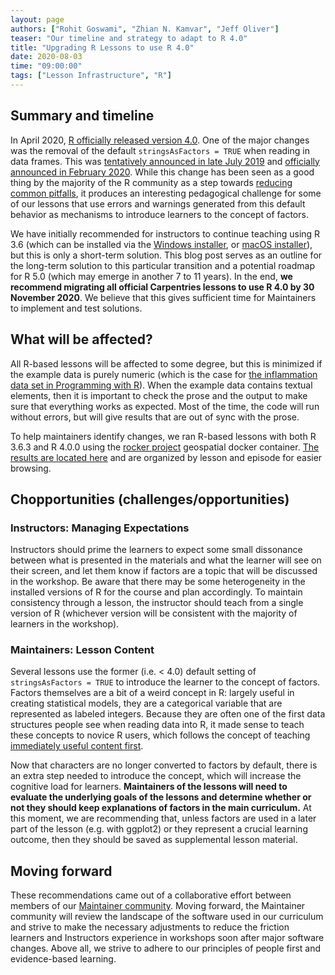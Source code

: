 ```yaml
---
layout: page
authors: ["Rohit Goswami", "Zhian N. Kamvar", "Jeff Oliver"]
teaser: "Our timeline and strategy to adapt to R 4.0"
title: "Upgrading R Lessons to use R 4.0"
date: 2020-08-03
time: "09:00:00"
tags: ["Lesson Infrastructure", "R"]
---
```



<!--

INSTRUCTIONS

This is a draft of ideas for our migration of the R lessons to use version 5.0 and recommendations for future migrations. The idea is for us to hash out our ideas for the migration on this document and draft a blog post for publication sometime near the end of July. The guidelines for writing blog posts are here: https://docs.carpentries.org/topic_folders/communications/guides/submit_blog_post.html


I would like this guide to reflect the views of the maintainer community on how to best upgrade to R 4.0 and support both learners and lessons in the future.

NOTES from June 17th maintainer meeting: https://pad.carpentries.org/maintainers


Please make comments in block quotes with [name=yourname] so that they are easy to identify and delete later

-->

## Summary and timeline

In April 2020, [R officially released version 4.0](https://www.r-bloggers.com/r-4-0-0-now-available-and-a-look-back-at-rs-history/). One of the major changes was the removal of the default `stringsAsFactors = TRUE` when reading in data frames. This was [tentatively announced in late July 2019](https://twitter.com/sctyner/status/1155604680531042304) and [officially announced in February 2020](https://developer.r-project.org/Blog/public/2020/02/16/stringsasfactors/index.html). While this change has been seen as a good thing by the majority of the R community as a step towards [reducing common pitfalls](https://simplystatistics.org/2015/07/24/stringsasfactors-an-unauthorized-biography/), it produces an interesting pedagogical challenge for some of our lessons that use errors and warnings generated from this default behavior as mechanisms to introduce learners to the concept of factors.

We have initially recommended for instructors to continue teaching using R 3.6 (which can be installed via the [Windows installer](https://cran.r-project.org/bin/windows/base/old/3.6.3/), or [macOS installer](https://cran.r-project.org/bin/macosx/el-capitan/base/)), but this is only a short-term solution. This blog post serves as an outline for the long-term solution to this particular transition and a potential roadmap for R 5.0 (which may emerge in another 7 to 11 years). In the end, **we recommend migrating all official Carpentries lessons to use R 4.0 by 30 November 2020**. We believe that this gives sufficient time for Maintainers to implement and test solutions. 

## What will be affected?

All R-based lessons will be affected to some degree, but this is minimized if the example data is purely numeric (which is the case for [the inflammation data set in Programming with R](http://swcarpentry.github.io/r-novice-inflammation/)). When the example data contains textual elements, then it is important to check the prose and the output to make sure that everything works as expected. Most of the time, the code will run without errors, but will give results that are out of sync with the prose.

To help maintainers identify changes, we ran R-based lessons with both R 3.6.3 and R 4.0.0 using the [rocker project](https://rocker-project.org) geospatial docker container. [The results are located here](https://github.com/zkamvar/postmaul/blob/master/analysis.md#lessons-that-use-r) and are organized by lesson and episode for easier browsing. 

## Chopportunities (challenges/opportunities)

### Instructors: Managing Expectations

Instructors should prime the learners to expect some small dissonance between what is presented in the materials and what the learner will see on their screen, and let them know if factors are a topic that will be discussed in the workshop. Be aware that there may be some heterogeneity in the installed versions of R for the course and plan accordingly. To maintain consistency through a lesson, the instructor should teach from a single version of R (whichever version will be consistent with the majority of learners in the workshop). 

### Maintainers: Lesson Content

Several lessons use the former (i.e. < 4.0) default setting of `stringsAsFactors = TRUE` to introduce the learner to the concept of factors.  Factors themselves are a bit of a weird concept in R: largely useful in creating statistical models, they are a categorical variable that are represented as labeled integers. Because they are often one of the first data structures people see when reading data into R, it made sense to teach these concepts to novice R users, which follows the concept of teaching [immediately useful content first](https://cdh.carpentries.org/deciding-what-to-teach.html).

Now that characters are no longer converted to factors by default, there is an extra step needed to introduce the concept, which will increase the cognitive load for learners. **Maintainers of the lessons will need to evaluate the underlying goals of the lessons and determine whether or not they should keep explanations of factors in the main curriculum.** At this moment, we are recommending that, unless factors are used in a later part of the lesson (e.g. with ggplot2) or they represent a crucial learning outcome, then they should be saved as supplemental lesson material.

## Moving forward

These recommendations came out of a collaborative effort between members of our [Maintainer community](https://carpentries.org/maintainers/). Moving forward, the Maintainer community will review the landscape of the software used in our curriculum and strive to make the necessary adjustments to reduce the friction learners and Instructors experience in workshops soon after major software changes. Above all, we strive to adhere to our principles of people first and evidence-based learning. 
